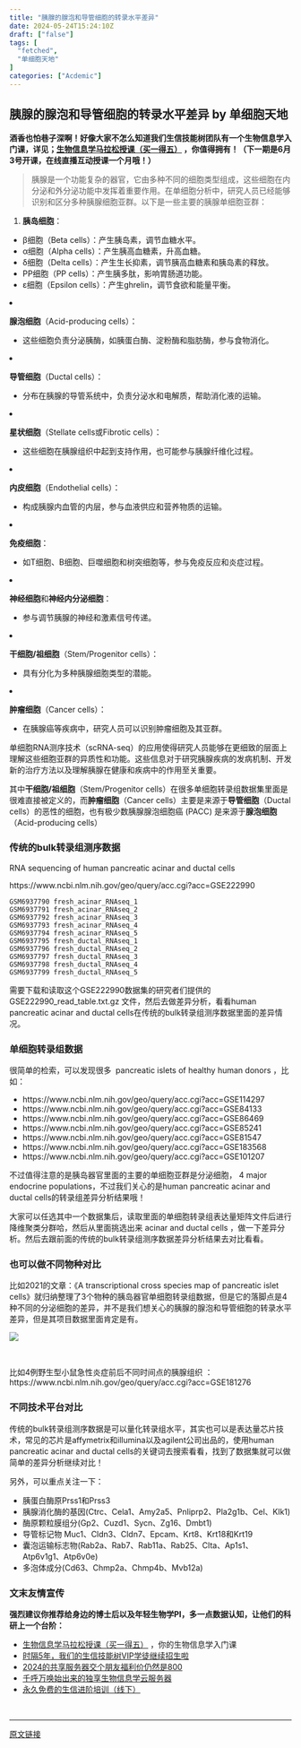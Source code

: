 ```yaml
---
title: "胰腺的腺泡和导管细胞的转录水平差异"
date: 2024-05-24T15:24:10Z
draft: ["false"]
tags: [
  "fetched",
  "单细胞天地"
]
categories: ["Acdemic"]
---
```

胰腺的腺泡和导管细胞的转录水平差异 by 单细胞天地
------
<div><p><strong><span><span>酒香也怕巷子深啊！好像大家不怎么知道我们</span><span>生信技能树</span><span>团队有一个</span></span><span><strong><span>生物信息学入门课</span></strong></span><span>，详见；</span><a target="_blank" href="http://mp.weixin.qq.com/s?__biz=MzAxMDkxODM1Ng==&amp;mid=2247530001&amp;idx=1&amp;sn=676dcf224f9be23b288189775292aeeb&amp;chksm=9b4b36aaac3cbfbc3e3bb0865bd789d5093e3a643f3f345332995f707b7f209ae924e9e9529e&amp;scene=21#wechat_redirect" textvalue="生物信息学马拉松授课（买‍一得五）" linktype="text" imgurl="" imgdata="null" data-itemshowtype="0" tab="innerlink" data-linktype="2" hasload="1"><span>生物信息学马拉松授课（买一得五）</span></a><span> ，你值得拥有！</span>（下一期是6月3号开课，在线直播互动授课一个月哦！）</strong></p><section data-tool="mdnice编辑器" data-website="https://www.mdnice.com"><blockquote data-tool="mdnice编辑器"><span></span><p>胰腺是一个功能复杂的器官，它由多种不同的细胞类型组成，这些细胞在内分泌和外分泌功能中发挥着重要作用。在单细胞分析中，研究人员已经能够识别和区分多种胰腺细胞亚群。以下是一些主要的胰腺单细胞亚群：</p></blockquote><ol data-tool="mdnice编辑器"><li><section><p><strong>胰岛细胞</strong>：</p></section></li></ol><ul><li><section>β细胞（Beta cells）：产生胰岛素，调节血糖水平。</section></li><li><section>α细胞（Alpha cells）：产生胰高血糖素，升高血糖。</section></li><li><section>δ细胞（Delta cells）：产生生长抑素，调节胰高血糖素和胰岛素的释放。</section></li><li><section>PP细胞（PP cells）：产生胰多肽，影响胃肠道功能。</section></li><li><section>ε细胞（Epsilon cells）：产生ghrelin，调节食欲和能量平衡。</section></li></ul><li><section><p><strong>腺泡细胞</strong>（Acid-producing cells）：</p></section></li><ul><li><section>这些细胞负责分泌胰酶，如胰蛋白酶、淀粉酶和脂肪酶，参与食物消化。</section></li></ul><li><section><p><strong>导管细胞</strong>（Ductal cells）：</p></section></li><ul><li><section>分布在胰腺的导管系统中，负责分泌水和电解质，帮助消化液的运输。</section></li></ul><li><section><p><strong>星状细胞</strong>（Stellate cells或Fibrotic cells）：</p></section></li><ul><li><section>这些细胞在胰腺组织中起到支持作用，也可能参与胰腺纤维化过程。</section></li></ul><li><section><p><strong>内皮细胞</strong>（Endothelial cells）：</p></section></li><ul><li><section>构成胰腺内血管的内层，参与血液供应和营养物质的运输。</section></li></ul><li><section><p><strong>免疫细胞</strong>：</p></section></li><ul><li><section>如T细胞、B细胞、巨噬细胞和树突细胞等，参与免疫反应和炎症过程。</section></li></ul><li><section><p><strong>神经细胞</strong>和<strong>神经内分泌细胞</strong>：</p></section></li><ul><li><section>参与调节胰腺的神经和激素信号传递。</section></li></ul><li><section><p><strong>干细胞/祖细胞</strong>（Stem/Progenitor cells）：</p></section></li><ul><li><section>具有分化为多种胰腺细胞类型的潜能。</section></li></ul><li><section><p><strong>肿瘤细胞</strong>（Cancer cells）：</p></section></li><ul><li><section>在胰腺癌等疾病中，研究人员可以识别肿瘤细胞及其亚群。</section></li></ul><p data-tool="mdnice编辑器">单细胞RNA测序技术（scRNA-seq）的应用使得研究人员能够在更细致的层面上理解这些细胞亚群的异质性和功能。这些信息对于研究胰腺疾病的发病机制、开发新的治疗方法以及理解胰腺在健康和疾病中的作用至关重要。</p><p data-tool="mdnice编辑器">其中<strong>干细胞/祖细胞</strong>（Stem/Progenitor cells）在很多单细胞转录组数据集里面是很难直接被定义的，而<strong>肿瘤细胞</strong>（Cancer cells）主要是来源于<strong>导管细胞</strong>（Ductal cells）的恶性的细胞，也有极少数胰腺腺泡细胞癌 (PACC) 是来源于<strong>腺泡细胞</strong>（Acid-producing cells）</p><h3 data-tool="mdnice编辑器"><span></span><span>传统的bulk转录组测序数据</span><span></span></h3><p data-tool="mdnice编辑器">RNA sequencing of human pancreatic acinar and ductal cells</p><p data-tool="mdnice编辑器">https://www.ncbi.nlm.nih.gov/geo/query/acc.cgi?acc=GSE222990</p><pre data-tool="mdnice编辑器"><span></span><code>GSM6937790 fresh_acinar_RNAseq_1<br>GSM6937791 fresh_acinar_RNAseq_2<br>GSM6937792 fresh_acinar_RNAseq_3<br>GSM6937793 fresh_acinar_RNAseq_4<br>GSM6937794 fresh_acinar_RNAseq_5<br>GSM6937795 fresh_ductal_RNAseq_1<br>GSM6937796 fresh_ductal_RNAseq_2<br>GSM6937797 fresh_ductal_RNAseq_3<br>GSM6937798 fresh_ductal_RNAseq_4<br>GSM6937799 fresh_ductal_RNAseq_5<br></code></pre><p data-tool="mdnice编辑器">需要下载和读取这个GSE222990数据集的研究者们提供的 GSE222990_read_table.txt.gz 文件，然后去做差异分析，看看human pancreatic acinar and ductal cells在传统的bulk转录组测序数据里面的差异情况。</p><h3 data-tool="mdnice编辑器"><span></span><span>单细胞转录组数据</span><span></span></h3><p data-tool="mdnice编辑器">很简单的检索，可以发现很多  pancreatic islets of healthy human donors ，比如：</p><ul data-tool="mdnice编辑器"><li><section>https://www.ncbi.nlm.nih.gov/geo/query/acc.cgi?acc=GSE114297</section></li><li><section>https://www.ncbi.nlm.nih.gov/geo/query/acc.cgi?acc=GSE84133</section></li><li><section>https://www.ncbi.nlm.nih.gov/geo/query/acc.cgi?acc=GSE86469</section></li><li><section>https://www.ncbi.nlm.nih.gov/geo/query/acc.cgi?acc=GSE85241</section></li><li><section>https://www.ncbi.nlm.nih.gov/geo/query/acc.cgi?acc=GSE81547</section></li><li><section>https://www.ncbi.nlm.nih.gov/geo/query/acc.cgi?acc=GSE183568</section></li><li><section>https://www.ncbi.nlm.nih.gov/geo/query/acc.cgi?acc=GSE101207</section></li></ul><p data-tool="mdnice编辑器">不过值得注意的是胰岛器官里面的主要的单细胞亚群是分泌细胞， 4 major endocrine populations，不过我们关心的是human pancreatic acinar and ductal cells的转录组差异分析结果哦！</p><p data-tool="mdnice编辑器">大家可以任选其中一个数据集后，读取里面的单细胞转录组表达量矩阵文件后进行降维聚类分群哈，然后从里面挑选出来 acinar and ductal cells ，做一下差异分析。然后去跟前面的传统的bulk转录组测序数据差异分析结果去对比看看。</p><h3 data-tool="mdnice编辑器"><span></span><span>也可以做不同物种对比</span><span></span></h3><p data-tool="mdnice编辑器">比如2021的文章：《A transcriptional cross species map of pancreatic islet cells》就归纳整理了3个物种的胰岛器官单细胞转录组数据，但是它的落脚点是4种不同的分泌细胞的差异，并不是我们想关心的胰腺的腺泡和导管细胞的转录水平差异，但是其项目数据里面肯定是有。</p><p><img data-galleryid="" data-imgfileid="100039020" data-ratio="0.25787106446776614" data-s="300,640" data-src="https://mmbiz.qpic.cn/mmbiz_png/siaia0BDGJdjQnUCANCfoMBUJKcYMicKSHGpW6Faiad2O9yJbzL7JqxbbsLSL73AialzekwoChQCgpfXL5sfqVcBFCw/640?wx_fmt=png&amp;from=appmsg" data-type="png" data-w="1334" src="https://mmbiz.qpic.cn/mmbiz_png/siaia0BDGJdjQnUCANCfoMBUJKcYMicKSHGpW6Faiad2O9yJbzL7JqxbbsLSL73AialzekwoChQCgpfXL5sfqVcBFCw/640?wx_fmt=png&amp;from=appmsg"></p><figure data-tool="mdnice编辑器"><figcaption> </figcaption></figure><p data-tool="mdnice编辑器">比如4例野生型小鼠急性炎症前后不同时间点的胰腺组织 ：https://www.ncbi.nlm.nih.gov/geo/query/acc.cgi?acc=GSE181276</p><h3 data-tool="mdnice编辑器"><span></span><span>不同技术平台对比</span><span></span></h3><p data-tool="mdnice编辑器">传统的bulk转录组测序数据是可以量化转录组水平，其实也可以是表达量芯片技术，常见的芯片是affymetrix和illumina以及agilent公司出品的，使用human pancreatic acinar and ductal cells的关键词去搜索看看，找到了数据集就可以做简单的差异分析继续对比！</p><p data-tool="mdnice编辑器">另外，可以重点关注一下：</p><ul data-tool="mdnice编辑器"><li><section>胰蛋白酶原Prss1和Prss3</section></li><li><section>胰腺消化酶的基因(Ctrc、Cela1、Amy2a5、Pnliprp2、Pla2g1b、Cel、Klk1)</section></li><li><section>酶原颗粒膜组分(Gp2、Cuzd1、Sycn、Zg16、Dmbt1)</section></li><li><section>导管标记物 Muc1、Cldn3、Cldn7、Epcam、Krt8、Krt18和Krt19</section></li><li><section>囊泡运输标志物(Rab2a、Rab7、Rab11a、Rab25、Clta、Ap1s1、Atp6v1g1、Atp6v0e)</section></li><li><section>多泡体成分(Cd63、Chmp2a、Chmp4b、Mvb12a)</section></li></ul></section><h3 data-tool="mdnice编辑器"><span>文末友情宣传</span></h3><p data-tool="mdnice编辑器"><strong>强烈建议你推荐给身边的博士后以及年轻生物学PI，多一点数据认知，让他们的科研上一个台阶：</strong></p><ul data-tool="mdnice编辑器"><li><section><a target="_blank" href="http://mp.weixin.qq.com/s?__biz=MzAxMDkxODM1Ng==&amp;mid=2247530001&amp;idx=1&amp;sn=676dcf224f9be23b288189775292aeeb&amp;chksm=9b4b36aaac3cbfbc3e3bb0865bd789d5093e3a643f3f345332995f707b7f209ae924e9e9529e&amp;scene=21#wechat_redirect" textvalue="生物信息学马拉松授课（买‍一得五）" linktype="text" imgurl="" imgdata="null" data-itemshowtype="0" tab="innerlink" data-linktype="2" hasload="1">生物信息学马拉松授课（买一得五）</a> ，你的生物信息学入门课</section></li><li><section><a href="https://mp.weixin.qq.com/s?__biz=MzAxMDkxODM1Ng==&amp;mid=2247524148&amp;idx=1&amp;sn=7806da6feb41a36493c519c1cfc1d3ac&amp;scene=21#wechat_redirect" data-linktype="2">时隔5年，我们的生信技能树VIP学徒继续招生啦</a></section></li><li><section><a href="https://mp.weixin.qq.com/s?__biz=MzAxMDkxODM1Ng==&amp;mid=2247528363&amp;idx=1&amp;sn=5e02f3e9b2e148191e23ebc2c0d780e7&amp;scene=21#wechat_redirect" data-linktype="2">2024的共享服务器交个朋友福利价仍然是800</a></section></li><li><section><a href="https://mp.weixin.qq.com/s?__biz=MzAxMDkxODM1Ng==&amp;mid=2247519765&amp;idx=1&amp;sn=ce5a8c8182f854c88043059f8c2cb9ff&amp;scene=21#wechat_redirect" data-linktype="2">千呼万唤始出来的独享生物信息学云服务器</a></section></li><li><section><a href="https://mp.weixin.qq.com/s?__biz=MzAxMDkxODM1Ng==&amp;mid=2247528144&amp;idx=1&amp;sn=be4d7e542d1077921024c86a4c130f16&amp;scene=21#wechat_redirect" data-linktype="2">永久免费的生信进阶培训（线下）</a></section></li></ul><p><br></p><p><mp-style-type data-value="3"></mp-style-type></p></div>  
<hr>
<a href="https://mp.weixin.qq.com/s/m_vgpxpBAy_O8Bd3v_ofyQ",target="_blank" rel="noopener noreferrer">原文链接</a>
